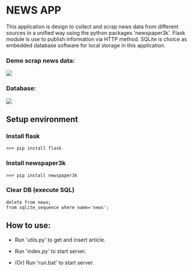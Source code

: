 # NEWS APP
This application is design to collect and scrap news data from different sources in a unified way using the python packages 'newspaper3k'. Flask module is use to publish information via HTTP method. SQLite is choice as embedded database software for local storage in this application.

### Demo scrap news data:
![](https://github.com/holamtruong/news_app/blob/master/demo/Untitled_03.gif?raw=true)

### Database:
![](https://github.com/holamtruong/news_app/blob/master/demo/screen_01.PNG?raw=true)



## Setup environment

### Install flask
    >>> pip install flask

### Install newspaper3k
    >>> pip install newspaper3k

### Clear DB (execute SQL)
    delete from news;    
    from sqlite_sequence where name='news';

## How to use:
- Run 'utils.py' to get and insert article.

- Run 'index.py' to start server.

- (Or) Run 'run.bat' to start server.



